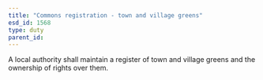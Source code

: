 ```yaml
---
title: "Commons registration - town and village greens"
esd_id: 1568
type: duty
parent_id:  
---
```


A local authority shall maintain a register of town and village greens and the ownership of rights over them.


